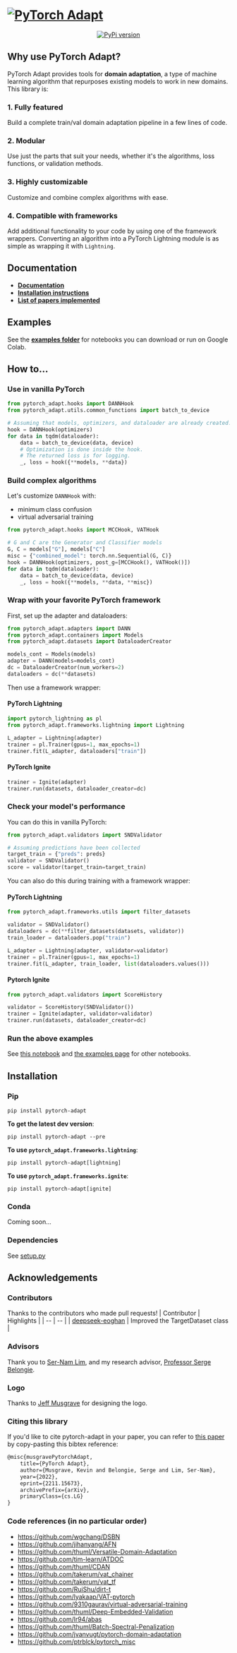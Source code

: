 <h1>
<a href="https://github.com/KevinMusgrave/pytorch-adapt">
<img alt="PyTorch Adapt" src="https://github.com/KevinMusgrave/pytorch-adapt/blob/main/docs/imgs/Logo.png">
</a>
</h1>

<p align="center">
 <a href="https://badge.fury.io/py/pytorch-adapt">
     <img alt="PyPi version" src="https://badge.fury.io/py/pytorch-adapt.svg">
 </a> 
</p>

## Why use PyTorch Adapt?
PyTorch Adapt provides tools for **domain adaptation**, a type of machine learning algorithm that repurposes existing models to work in new domains. This library is:

### 1. **Fully featured**
Build a complete train/val domain adaptation pipeline in a few lines of code.
### 2. **Modular**
Use just the parts that suit your needs, whether it's the algorithms, loss functions, or validation methods.
### 3. **Highly customizable**
Customize and combine complex algorithms with ease.
### 4. **Compatible with frameworks**
Add additional functionality to your code by using one of the framework wrappers. Converting an algorithm into a PyTorch Lightning module is as simple as wrapping it with ```Lightning```.


## Documentation
- [**Documentation**](https://kevinmusgrave.github.io/pytorch-adapt/)
- [**Installation instructions**](https://github.com/KevinMusgrave/pytorch-adapt#installation)
- [**List of papers implemented**](https://kevinmusgrave.github.io/pytorch-adapt/algorithms/uda)

## Examples
See the **[examples folder](https://github.com/KevinMusgrave/pytorch-adapt/blob/main/examples/README.md)** for notebooks you can download or run on Google Colab.

## How to...

### Use in vanilla PyTorch
```python
from pytorch_adapt.hooks import DANNHook
from pytorch_adapt.utils.common_functions import batch_to_device

# Assuming that models, optimizers, and dataloader are already created.
hook = DANNHook(optimizers)
for data in tqdm(dataloader):
    data = batch_to_device(data, device)
    # Optimization is done inside the hook.
    # The returned loss is for logging.
    _, loss = hook({**models, **data})
```

### Build complex algorithms
Let's customize ```DANNHook``` with:

- minimum class confusion
- virtual adversarial training

```python
from pytorch_adapt.hooks import MCCHook, VATHook

# G and C are the Generator and Classifier models
G, C = models["G"], models["C"]
misc = {"combined_model": torch.nn.Sequential(G, C)}
hook = DANNHook(optimizers, post_g=[MCCHook(), VATHook()])
for data in tqdm(dataloader):
    data = batch_to_device(data, device)
    _, loss = hook({**models, **data, **misc})
```

### Wrap with your favorite PyTorch framework
First, set up the adapter and dataloaders:

```python
from pytorch_adapt.adapters import DANN
from pytorch_adapt.containers import Models
from pytorch_adapt.datasets import DataloaderCreator

models_cont = Models(models)
adapter = DANN(models=models_cont)
dc = DataloaderCreator(num_workers=2)
dataloaders = dc(**datasets)
```

Then use a framework wrapper:

#### PyTorch Lightning
```python
import pytorch_lightning as pl
from pytorch_adapt.frameworks.lightning import Lightning

L_adapter = Lightning(adapter)
trainer = pl.Trainer(gpus=1, max_epochs=1)
trainer.fit(L_adapter, dataloaders["train"])
```

#### PyTorch Ignite
```python
trainer = Ignite(adapter)
trainer.run(datasets, dataloader_creator=dc)
```

### Check your model's performance
You can do this in vanilla PyTorch:
```python
from pytorch_adapt.validators import SNDValidator

# Assuming predictions have been collected
target_train = {"preds": preds}
validator = SNDValidator()
score = validator(target_train=target_train)
```

You can also do this during training with a framework wrapper:

#### PyTorch Lightning
```python
from pytorch_adapt.frameworks.utils import filter_datasets

validator = SNDValidator()
dataloaders = dc(**filter_datasets(datasets, validator))
train_loader = dataloaders.pop("train")

L_adapter = Lightning(adapter, validator=validator)
trainer = pl.Trainer(gpus=1, max_epochs=1)
trainer.fit(L_adapter, train_loader, list(dataloaders.values()))
```

#### Pytorch Ignite
```python
from pytorch_adapt.validators import ScoreHistory

validator = ScoreHistory(SNDValidator())
trainer = Ignite(adapter, validator=validator)
trainer.run(datasets, dataloader_creator=dc)
```

### Run the above examples
See [this notebook](https://github.com/KevinMusgrave/pytorch-adapt/blob/main/examples/other/ReadmeExamples.ipynb) and [the examples page](https://github.com/KevinMusgrave/pytorch-adapt/tree/main/examples/) for other notebooks.

## Installation

### Pip
```
pip install pytorch-adapt
```

**To get the latest dev version**:
```
pip install pytorch-adapt --pre
```

**To use ```pytorch_adapt.frameworks.lightning```**:
```
pip install pytorch-adapt[lightning]
```

**To use ```pytorch_adapt.frameworks.ignite```**:
```
pip install pytorch-adapt[ignite]
```


### Conda
Coming soon...

### Dependencies
See [setup.py](https://github.com/KevinMusgrave/pytorch-adapt/blob/main/setup.py)

## Acknowledgements

### Contributors
Thanks to the contributors who made pull requests!
| Contributor | Highlights |
| -- | -- |
| [deepseek-eoghan](https://github.com/deepseek-eoghan) | Improved the TargetDataset class |

### Advisors
Thank you to [Ser-Nam Lim](https://research.fb.com/people/lim-ser-nam/), and my research advisor, [Professor Serge Belongie](https://vision.cornell.edu/se3/people/serge-belongie/).

### Logo
Thanks to [Jeff Musgrave](https://www.designgenius.ca/) for designing the logo.

### Citing this library
If you'd like to cite pytorch-adapt in your paper, you can refer to [this paper](https://arxiv.org/abs/2211.15673) by copy-pasting this bibtex reference: 
```latex
@misc{musgravePytorchAdapt,
    title={PyTorch Adapt},
    author={Musgrave, Kevin and Belongie, Serge and Lim, Ser-Nam},
    year={2022},
    eprint={2211.15673},
    archivePrefix={arXiv},
    primaryClass={cs.LG}
}
```

### Code references (in no particular order)
- https://github.com/wgchang/DSBN
- https://github.com/jihanyang/AFN
- https://github.com/thuml/Versatile-Domain-Adaptation
- https://github.com/tim-learn/ATDOC
- https://github.com/thuml/CDAN
- https://github.com/takerum/vat_chainer
- https://github.com/takerum/vat_tf
- https://github.com/RuiShu/dirt-t
- https://github.com/lyakaap/VAT-pytorch
- https://github.com/9310gaurav/virtual-adversarial-training
- https://github.com/thuml/Deep-Embedded-Validation
- https://github.com/lr94/abas
- https://github.com/thuml/Batch-Spectral-Penalization
- https://github.com/jvanvugt/pytorch-domain-adaptation
- https://github.com/ptrblck/pytorch_misc
